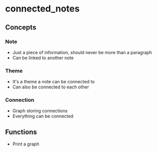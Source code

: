 # connected_notes

## Concepts

### Note
* Just a piece of information, should never be more than a paragraph
* Can be linked to another note

### Theme
* It's a theme a note can be connected to
* Can also be connected to each other

### Connection
* Graph storing connections
* Everything can be connected


## Functions
* Print a graph


